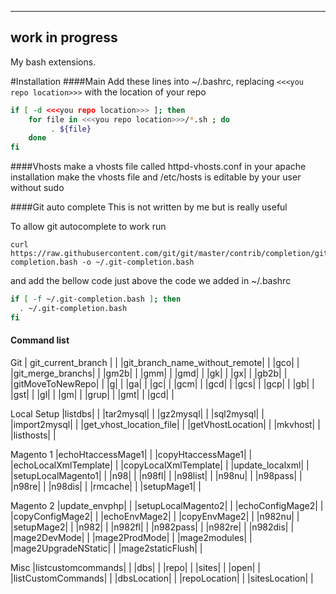 -----------------------   
   work in progress 
-----------------------

My bash extensions.


#Installation
####Main
Add these lines into ~/.bashrc, replacing ```<<<you repo location>>>``` with the location of your repo

```bash
if [ -d <<<you repo location>>> ]; then
    for file in <<<you repo location>>>/*.sh ; do
         . ${file}
    done
fi
```

####Vhosts
make a vhosts file called httpd-vhosts.conf in your apache installation
make the vhosts file and  /etc/hosts is editable by your user without sudo

####Git auto complete
This is not written by me but is really useful

To allow git autocomplete to work run
```
curl https://raw.githubusercontent.com/git/git/master/contrib/completion/git-completion.bash -o ~/.git-completion.bash
```

and add the bellow code just above the code we added in ~/.bashrc
```bash
if [ -f ~/.git-completion.bash ]; then
  . ~/.git-completion.bash
fi
```

#### Command list
Git
| git_current_branch |  |
|git_branch_name_without_remote|  |
|gco|  |
|git_merge_branchs|  |
|gm2b|  |
|gmm|  |
|gmd|  |
|gk|  |
|gx|  |
|gb2b|  |
|gitMoveToNewRepo|  |
|g|  |
|ga|  |
|gc|  |
|gcm|  |
|gcd|  |
|gcs|  |
|gcp|  |
|gb|  |
|gst|  |
|gl|  |
|gm|  |
|grup|  |
|gmt|  |
|gcd|  |

Local Setup
|listdbs|  |
|tar2mysql|  |
|gz2mysql|  |
|sql2mysql|  |
|import2mysql|  |
|get_vhost_location_file|  |
|getVhostLocation|  |
|mkvhost|  |
|listhosts|  |

Magento 1
|echoHtaccessMage1|  |
|copyHtaccessMage1|  |
|echoLocalXmlTemplate|  |
|copyLocalXmlTemplate|  |
|update_localxml|  |
|setupLocalMagento1|  |
|n98|  |
|n98fl|  |
|n98list|  |
|n98nu|  |
|n98pass|  |
|n98re|  |
|n98dis|  |
|rmcache|  |
|setupMage1|  |


Magento 2
|update_envphp|  |
|setupLocalMagento2|  |
|echoConfigMage2|  |
|copyConfigMage2|  |
|echoEnvMage2|  |
|copyEnvMage2|  |
|n982nu|  |
|setupMage2|  |
|n982|  |
|n982fl|  |
|n982pass|  |
|n982re|  |
|n982dis|  |
|mage2DevMode|  |
|mage2ProdMode|  |
|mage2modules|  |
|mage2UpgradeNStatic|  |
|mage2staticFlush|  |

Misc
|listcustomcommands|  |
|dbs|  |
|repo|  |
|sites|  |
|open|  |
|listCustomCommands|  |
|dbsLocation|  |
|repoLocation|  |
|sitesLocation|  |
